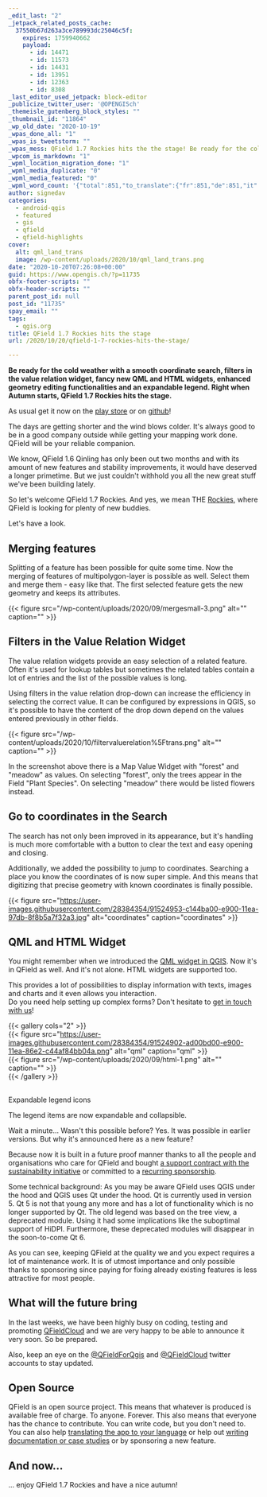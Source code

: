 ```yaml
---
_edit_last: "2"
_jetpack_related_posts_cache:
  37550b67d263a3ce789993dc25046c5f:
    expires: 1759940662
    payload:
      - id: 14471
      - id: 11573
      - id: 14431
      - id: 13951
      - id: 12363
      - id: 8308
_last_editor_used_jetpack: block-editor
_publicize_twitter_user: '@OPENGISch'
_themeisle_gutenberg_block_styles: ""
_thumbnail_id: "11864"
_wp_old_date: "2020-10-19"
_wpas_done_all: "1"
_wpas_is_tweetstorm: ""
_wpas_mess: QField 1.7 Rockies hits the the stage! Be ready for the cold weather with a smooth coordinate search, filters in the value relation widget, fancy new QML and HTML widgets, enhanced geometry editing functionalities and an expandable legend.
_wpcom_is_markdown: "1"
_wpml_location_migration_done: "1"
_wpml_media_duplicate: "0"
_wpml_media_featured: "0"
_wpml_word_count: '{"total":851,"to_translate":{"fr":851,"de":851,"it":851}}'
author: signedav
categories:
  - android-qgis
  - featured
  - gis
  - qfield
  - qfield-highlights
cover:
  alt: qml_land_trans
  image: /wp-content/uploads/2020/10/qml_land_trans.png
date: "2020-10-20T07:26:08+00:00"
guid: https://www.opengis.ch/?p=11735
obfx-footer-scripts: ""
obfx-header-scripts: ""
parent_post_id: null
post_id: "11735"
spay_email: ""
tags:
  - qgis.org
title: QField 1.7 Rockies hits the stage
url: /2020/10/20/qfield-1-7-rockies-hits-the-stage/

---
```

**Be ready for the cold weather with a smooth coordinate search, filters in the value relation widget, fancy new QML and HTML widgets, enhanced geometry editing functionalities and an expandable legend. Right when Autumn starts, QField 1.7 Rockies hits the stage.**

As usual get it now on the [play store](https://play.google.com/store/apps/details?id=ch.opengis.qfield) or on [github](https://github.com/opengisch/QField/releases)!

The days are getting shorter and the wind blows colder. It's always good to be in a good company outside while getting your mapping work done. QField will be your reliable companion.

We know, QField 1.6 Qinling has only been out two months and with its amount of new features and stability improvements, it would have deserved a longer primetime. But we just couldn't withhold you all the new great stuff we've been building lately.

So let's welcome QField 1.7 Rockies. And yes, we mean THE [Rockies](https://en.wikipedia.org/wiki/Rocky_Mountains), where QField is looking for plenty of new buddies.

Let's have a look.

## Merging features

Splitting of a feature has been possible for quite some time. Now the merging of features of multipolygon-layer is possible as well. Select them and merge them - easy like that. The first selected feature gets the new geometry and keeps its attributes.

{{< figure src="/wp-content/uploads/2020/09/mergesmall-3.png" alt="" caption="" >}}

## Filters in the Value Relation Widget

The value relation widgets provide an easy selection of a related feature. Often it's used for lookup tables but sometimes the related tables contain a lot of entries and the list of the possible values is long.

Using filters in the value relation drop-down can increase the efficiency in selecting the correct value. It can be configured by expressions in QGIS, so it's possible to have the content of the drop down depend on the values entered previously in other fields.

{{< figure src="/wp-content/uploads/2020/10/filtervaluerelation%5Ftrans.png" alt="" caption="" >}}

In the screenshot above there is a Map Value Widget with "forest" and "meadow" as values. On selecting "forest", only the trees appear in the Field "Plant Species". On selecting "meadow" there would be listed flowers instead.

## Go to coordinates in the Search

The search has not only been improved in its appearance, but it's handling is much more comfortable with a button to clear the text and easy opening and closing.

Additionally, we added the possibility to jump to coordinates. Searching a place you know the coordinates of is now super simple. And this means that digitizing that precise geometry with known coordinates is finally possible.

{{< figure src="https://user-images.githubusercontent.com/28384354/91524953-c144ba00-e900-11ea-97db-8f8b5a7f32a3.jpg" alt="coordinates" caption="coordinates" >}}

## QML and HTML Widget

You might remember when we introduced the [QML widget in QGIS](/de/2018/11/06/qml-widgets-qgis/). Now it's in QField as well. And it's not alone. HTML widgets are supported too.

This provides a lot of possibilities to display information with texts, images and charts and it even allows you interaction.  
Do you need help setting up complex forms? Don't hesitate to [get in touch with us](/qgis-support/)!


{{< gallery cols="2" >}}  
{{< figure src="https://user-images.githubusercontent.com/28384354/91524902-ad00bd00-e900-11ea-86e2-c44af84bb04a.png" alt="qml" caption="qml" >}}  
{{< figure src="/wp-content/uploads/2020/09/html-1.png" alt="" caption="" >}}  
{{< /gallery >}}  

##   
Expandable legend icons

The legend items are now expandable and collapsible.

Wait a minute... Wasn't this possible before? Yes. It was possible in earlier versions. But why it's announced here as a new feature?

Because now it is built in a future proof manner thanks to all the people and organisations who care for QField and bought [a support contract with the sustainability initiative](/qgis-support/) or committed to a [recurring sponsorship](https://github.com/sponsors/opengisch).

Some technical background: As you may be aware QField uses QGIS under the hood and QGIS uses Qt under the hood. Qt is currently used in version 5. Qt 5 is not that young any more and has a lot of functionality which is no longer supported by Qt. The old legend was based on the tree view, a deprecated module. Using it had some implications like the suboptimal support of HiDPI. Furthermore, these deprecated modules will disappear in the soon-to-come Qt 6.

As you can see, keeping QField at the quality we and you expect requires a lot of maintenance work. It is of utmost importance and only possible thanks to sponsoring since paying for fixing already existing features is less attractive for most people.

## What will the future bring

In the last weeks, we have been highly busy on coding, testing and promoting [QFieldCloud](https://qfield.cloud/) and we are very happy to be able to announce it very soon. So be prepared.

Also, keep an eye on the [@QFieldForQgis](https://twitter.com/qfieldforqgis) and [@QFieldCloud](https://twitter.com/qfieldcloud) twitter accounts to stay updated.

## Open Source

QField is an open source project. This means that whatever is produced is available free of charge. To anyone. Forever. This also means that everyone has the chance to contribute. You can write code, but you don't need to. You can also help [translating the app to your language](https://www.transifex.com/opengisch/qfield-for-qgis/dashboard/) or help out [writing documentation or case studies](https://github.com/opengisch/QField-docs) or by sponsoring a new feature.

## And now...

... enjoy QField 1.7 Rockies and have a nice autumn!

